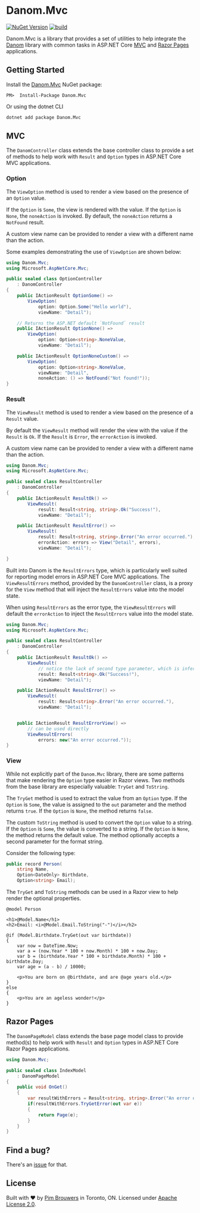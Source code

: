 # Danom.Mvc

[![NuGet Version](https://img.shields.io/nuget/v/Danom.Mvc.svg)](https://www.nuget.org/packages/Danom.Mvc)
[![build](https://github.com/eastcitysoftware/danom/actions/workflows/build.yml/badge.svg)](https://github.com/eastcitysoftware/danom/actions/workflows/build.yml)

Danom.Mvc is a library that provides a set of utilities to help integrate the [Danom](../../README.md) library with common tasks in ASP.NET Core [MVC](#mvc) and [Razor Pages](#razor-pages) applications.

## Getting Started

Install the [Danom.Mvc](https://www.nuget.org/packages/Danom.Mvc/) NuGet package:

```
PM>  Install-Package Danom.Mvc
```

Or using the dotnet CLI
```cmd
dotnet add package Danom.Mvc
```

## MVC

The `DanomController` class extends the base controller class to provide a set of methods to help work with `Result` and `Option` types in ASP.NET Core MVC applications.


### Option

The `ViewOption` method  is used to render a view based on the presence of an `Option` value.

If the `Option` is `Some`, the view is rendered with the value. If the `Option` is `None`, the `noneAction` is invoked. By default, the `noneAction` returns a `NotFound` result.

A custom view name can be provided to render a view with a different name than the action.

Some examples demonstrating the use of `ViewOption` are shown below:

```csharp
using Danom.Mvc;
using Microsoft.AspNetCore.Mvc;

public sealed class OptionController
    : DanomController
{
    public IActionResult OptionSome() =>
        ViewOption(
            option: Option.Some("Hello world"),
            viewName: "Detail");

    // Returns the ASP.NET default `NotFound` result
    public IActionResult OptionNone() =>
        ViewOption(
            option: Option<string>.NoneValue,
            viewName: "Detail");

    public IActionResult OptionNoneCustom() =>
        ViewOption(
            option: Option<string>.NoneValue,
            viewName: "Detail",
            noneAction: () => NotFound("Not found!"));
}
```

### Result

The `ViewResult` method is used to render a view based on the presence of a `Result` value.

By default the `ViewResult` method will render the view with the value if the `Result` is `Ok`. If the `Result` is `Error`, the `errorAction` is invoked.

A custom view name can be provided to render a view with a different name than the action.

```csharp
using Danom.Mvc;
using Microsoft.AspNetCore.Mvc;

public sealed class ResultController
    : DanomController
{
    public IActionResult ResultOk() =>
        ViewResult(
            result: Result<string, string>.Ok("Success!"),
            viewName: "Detail");

    public IActionResult ResultError() =>
        ViewResult(
            result: Result<string, string>.Error("An error occurred."),
            errorAction: errors => View("Detail", errors),
            viewName: "Detail");

}
```

Built into Danom is the `ResultErrors` type, which is particularly well suited for reporting model errors in ASP.NET Core MVC applications. The `ViewResultErrors` method, provided by the `DanomController` class, is a proxy for the `View` method that will inject the `ResultErrors` value into the model state.

When using `ResultErrors` as the error type, the `ViewResultErrors` will default the `errorAction` to inject the `ResultErrors` value into the model state.

```csharp
using Danom.Mvc;
using Microsoft.AspNetCore.Mvc;

public sealed class ResultController
    : DanomController
{
    public IActionResult ResultOk() =>
        ViewResult(
            // notice the lack of second type parameter, which is inferred to be ResultErrors
            result: Result<string>.Ok("Success!"),
            viewName: "Detail");

    public IActionResult ResultError() =>
        ViewResult(
            result: Result<string>.Error("An error occurred."),
            viewName: "Detail");


    public IActionResult ResultErrorView() =>
        // can be used directly
        ViewResultErrors(
            errors: new("An error occurred."));
}
```

### View

While not explicitly part of the `Danom.Mvc` library, there are some patterns that make rendering the `Option` type easier in Razor views. Two methods from the base library are especially valuable: `TryGet` and `ToString`.

The `TryGet` method is used to extract the value from an `Option` type. If the `Option` is `Some`, the value is assigned to the `out` parameter and the method returns `true`. If the `Option` is `None`, the method returns `false`.

The custom `ToString` method is used to convert the `Option` value to a string. If the `Option` is `Some`, the value is converted to a string. If the `Option` is `None`, the method returns the default value. The method optionally accepts a second parameter for the format string.

Consider the following type:

```csharp
public record Person(
    string Name,
    Option<DateOnly> Birthdate,
    Option<string> Email);
```

The `TryGet` and `ToString` methods can be used in a Razor view to help render the optional properties.

```cshtml
@model Person

<h1>@Model.Name</h1>
<h2>Email: <i>@Model.Email.ToString("-")</i></h2>

@if (Model.Birthdate.TryGet(out var birthdate))
{
    var now = DateTime.Now;
    var a = (now.Year * 100 + now.Month) * 100 + now.Day;
    var b = (birthdate.Year * 100 + birthdate.Month) * 100 + birthdate.Day;
    var age = (a - b) / 10000;

    <p>You are born on @birthdate, and are @age years old.</p>
}
else
{
    <p>You are an ageless wonder!</p>
}
```

## Razor Pages

The `DanomPageModel` class extends the base page model class to provide method(s) to help work with `Result` and `Option` types in ASP.NET Core Razor Pages applications.

```csharp
using Danom.Mvc;

public sealed class IndexModel
    : DanomPageModel
{
    public void OnGet()
    {
        var resultWithErrors = Result<string, string>.Error("An error occurred.");
        if(resultWithErrors.TryGetError(out var e))
        {
            return Page(e);
        }
    }
}
```

## Find a bug?

There's an [issue](https://github.com/eastcitysoftware/danom/issues) for that.

## License

Built with ♥ by [Pim Brouwers](https://github.com/pimbrouwers) in Toronto, ON. Licensed under [Apache License 2.0](https://github.com/eastcitysoftware/danom/blob/master/LICENSE).
